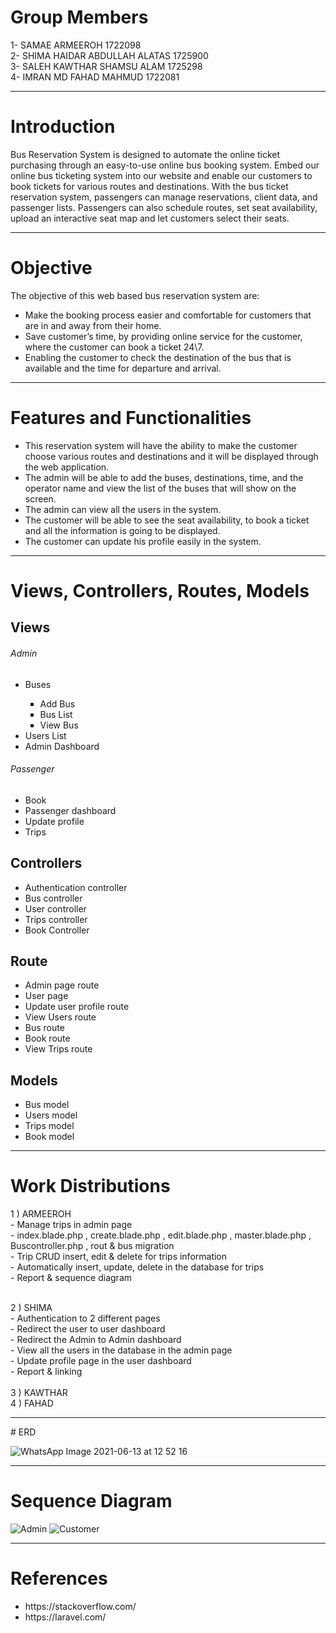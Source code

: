 # Group Members <br>
1- SAMAE ARMEEROH 1722098 
<br>
2- SHIMA HAIDAR ABDULLAH ALATAS 1725900
<br>
3- SALEH KAWTHAR SHAMSU ALAM 1725298
<br>
4- IMRAN MD FAHAD MAHMUD 1722081
<br>
<hr>

# Introduction 
Bus Reservation System is designed to automate the online ticket purchasing through an easy-to-use online bus booking system. Embed our online bus ticketing system into our website and enable our customers to book tickets for various routes and destinations. With the bus ticket reservation system, passengers  can manage reservations, client data, and passenger lists. Passengers  can also schedule routes, set seat availability, upload an interactive seat map and let customers select their seats.
<br>
<hr>

# Objective <br>
The objective of this web based bus reservation system are: <br>
<ul>
<li>Make the booking process easier and comfortable for customers that are in and away from their home.</li>
<li>Save customer’s time, by providing online service for the customer, where the customer can book a ticket 24\7.</li>
<li>Enabling the customer to check the destination of the bus that is available and the time for departure and arrival.</li>
</ul>
<hr>

# Features and Functionalities
<ul>
<li>This reservation system will have the ability to make the customer choose various routes and destinations and it will be displayed through the web application.</li>
<li>The admin will be able to add the buses, destinations, time, and the operator name and view the list of the buses that will show on the screen.</li>
<li>The admin can view all the users in the system.</li>
<li>The customer will be able to see the seat availability, to book a ticket and  all the information is going to be displayed.</li>
<li>The customer can update his profile easily in the system.</li>
</ul>
<hr>

# Views, Controllers, Routes, Models
<h2>Views</h2>
<h6>Admin</h6>
<ul>
 <li>Buses</li>
  <ul style="list-style-type:square;">
  <li>Add Bus</li>
  <li>Bus List</li>
  <li>View Bus</li>
  </ul>
 <li>Users List</li>
 <li>Admin Dashboard</li>
</ul>

<h6>Passenger</h6>
<ul>
 <li>Book</li>
 <li>Passenger dashboard</li>
 <li>Update profile</li>
 <li>Trips</li>
</ul>

<h2>Controllers</h2>
<ul>
 <li>Authentication controller </li>
 <li> Bus controller </li>
  <li>User controller </li>
 <li>Trips controller </li>
 <li> Book Controller </li>
</ul>

<h2>Route</h2>
<ul>
<li>Admin page route</li>
<li>User page </li>
<li>Update user profile route</li>
<li>View Users route</li>
<li>Bus route</li>
<li>Book route</li>
<li>View Trips route</li>
</ul>

<h2>Models</h2>
<ul>
<li>Bus model</li>
<li>Users model</li>
<li>Trips model</li>
<li>Book model</li>
</ul>
<hr>

# Work Distributions <br>
1 ) ARMEEROH <br> - Manage trips in admin page <br> 
             - index.blade.php , create.blade.php , edit.blade.php , master.blade.php , Buscontroller.php , rout & bus migration <br>
             - Trip CRUD insert, edit & delete for trips information <br>
             - Automatically insert, update, delete in the database for trips <br>
             - Report & sequence diagram <br> <br>
             
2 ) SHIMA <br>   - Authentication to 2 different pages <br>
             - Redirect the user to user dashboard <br>
             - Redirect the Admin to Admin dashboard<br>
             - View all the users in the database in the admin page<br>
             - Update profile page in the user dashboard<br>
             - Report & linking <br><br>
 3 ) KAWTHAR <br>
 4 ) FAHAD <br>

<hr>
# ERD

![WhatsApp Image 2021-06-13 at 12 52 16](https://user-images.githubusercontent.com/79072027/121805259-aca99680-cc74-11eb-8fdb-8388b8333025.jpeg)

<hr>

# Sequence Diagram
![Admin](https://user-images.githubusercontent.com/79072027/121787392-04ea8500-cbf0-11eb-859a-8a445251d692.jpg)
![Customer](https://user-images.githubusercontent.com/79072027/121787394-0916a280-cbf0-11eb-85aa-d8b208d614e8.jpg)

<hr>

#  References

<ul>
 <li>https://stackoverflow.com/</li>
 <li>https://laravel.com/</li>
</ul>

